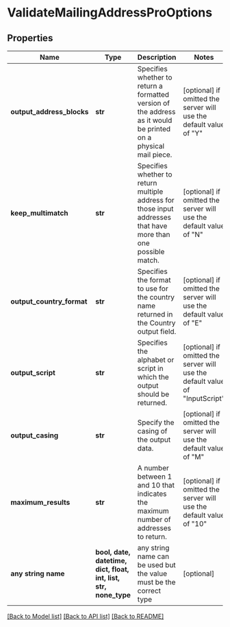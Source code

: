 # ValidateMailingAddressProOptions


## Properties
Name | Type | Description | Notes
------------ | ------------- | ------------- | -------------
**output_address_blocks** | **str** | Specifies whether to return a formatted version of the address as it would be printed on a physical mail piece. | [optional]  if omitted the server will use the default value of "Y"
**keep_multimatch** | **str** | Specifies whether to return multiple address for those input addresses that have more than one possible match. | [optional]  if omitted the server will use the default value of "N"
**output_country_format** | **str** | Specifies the format to use for the country name returned in the Country output field. | [optional]  if omitted the server will use the default value of "E"
**output_script** | **str** | Specifies the alphabet or script in which the output should be returned. | [optional]  if omitted the server will use the default value of "InputScript"
**output_casing** | **str** | Specify the casing of the output data. | [optional]  if omitted the server will use the default value of "M"
**maximum_results** | **str** | A number between 1 and 10 that indicates the maximum number of addresses to return. | [optional]  if omitted the server will use the default value of "10"
**any string name** | **bool, date, datetime, dict, float, int, list, str, none_type** | any string name can be used but the value must be the correct type | [optional]

[[Back to Model list]](../README.md#documentation-for-models) [[Back to API list]](../README.md#documentation-for-api-endpoints) [[Back to README]](../README.md)


